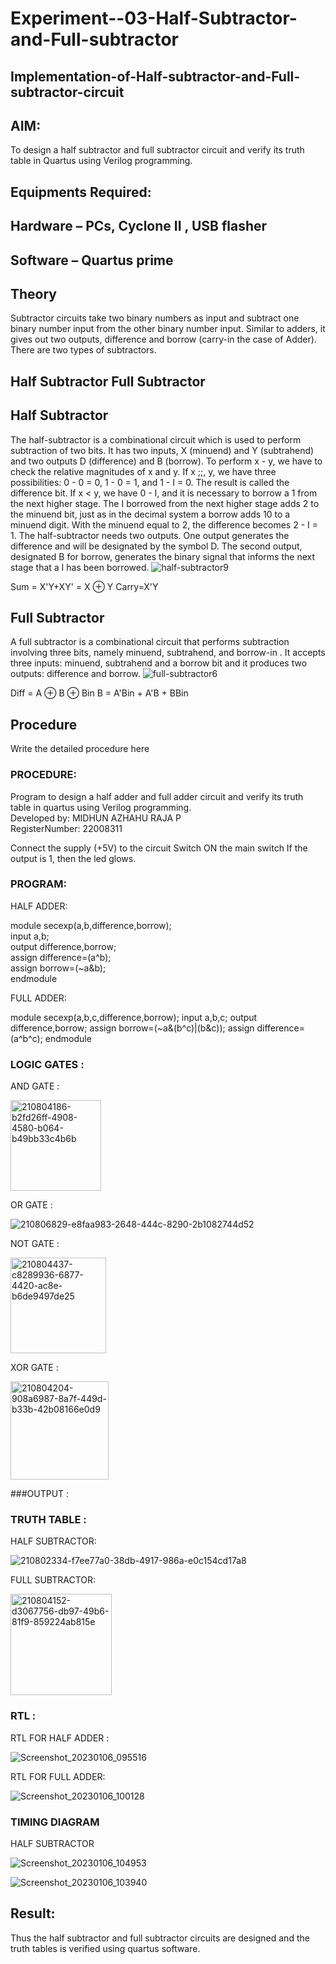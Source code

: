 # Experiment--03-Half-Subtractor-and-Full-subtractor
## Implementation-of-Half-subtractor-and-Full-subtractor-circuit
## AIM:
To design a half subtractor and full subtractor circuit and verify its truth table in Quartus using Verilog programming.

## Equipments Required:
## Hardware – PCs, Cyclone II , USB flasher
## Software – Quartus prime
## Theory
Subtractor circuits take two binary numbers as input and subtract one binary number input from the other binary number input. Similar to adders, it gives out two outputs, difference and borrow (carry-in the case of Adder). There are two types of subtractors.

## Half Subtractor Full Subtractor
## Half Subtractor
The half-subtractor is a combinational circuit which is used to perform subtraction of two bits. It has two inputs, X (minuend) and Y (subtrahend) and two outputs D (difference) and B (borrow). To perform x - y, we have to check the relative magnitudes of x and y. If x ;;, y, we have three possibilities: 0 - 0 = 0, 1 - 0 = 1, and 1 - I = 0. The result is called the difference bit. If x < y, we have 0 - I, and it is necessary to borrow a 1 from the next higher stage. The I borrowed from the next higher stage adds 2 to the minuend bit, just as in the decimal system a borrow adds 10 to a minuend digit. With the minuend equal to 2, the difference becomes 2 - I = 1. The half-subtractor needs two outputs. One output generates the difference and will be designated by the symbol D. The second output, designated B for borrow, generates the binary signal that informs the next stage that a I has been borrowed.
![half-subtractor9](https://user-images.githubusercontent.com/36288975/166112538-58c3bc7c-ee5d-4e6a-ac8d-8e8328efe27a.png)


Sum = X'Y+XY' = X ⊕ Y
Carry=X'Y

## Full Subtractor
A full subtractor is a combinational circuit that performs subtraction involving three bits, namely minuend, subtrahend, and borrow-in . It accepts three inputs: minuend, subtrahend and a borrow bit and it produces two outputs: difference and borrow. 
![full-subtractor6](https://user-images.githubusercontent.com/36288975/166112541-24c68359-3de8-4674-ae22-8272ffc385ed.png)


Diff = A ⊕ B ⊕ Bin B = A'Bin + A'B + BBin

## Procedure

Write the detailed procedure here 

### PROCEDURE:

Program to design a half adder and full adder circuit and verify its truth table in quartus using Verilog programming.  
Developed by: MIDHUN AZHAHU RAJA P  
RegisterNumber:  22008311

Connect the supply (+5V) to the circuit
Switch ON the main switch
If the output is 1, then the led glows.
### PROGRAM:  


HALF ADDER:  

module secexp(a,b,difference,borrow);  
input a,b;  
output difference,borrow;  
assign difference=(a^b);  
assign borrow=(~a&b);  
endmodule  

FULL ADDER:

module secexp(a,b,c,difference,borrow);
input a,b,c;
output difference,borrow;
assign borrow=(~a&(b^c)|(b&c));
assign difference=(a^b^c);
endmodule

### LOGIC GATES :

AND GATE :

<img width="145" alt="210804186-b2fd26ff-4908-4580-b064-b49bb33c4b6b" src="https://user-images.githubusercontent.com/118054670/211067110-3f48e804-9284-408a-ac7c-2c5d43cee25a.png">

OR GATE :

![210806829-e8faa983-2648-444c-8290-2b1082744d52](https://user-images.githubusercontent.com/118054670/211067279-90a43b92-1543-4c1b-9394-e82c15495807.jpg)

NOT GATE : 

<img width="153" alt="210804437-c8289936-6877-4420-ac8e-b6de9497de25" src="https://user-images.githubusercontent.com/118054670/211067802-a0a0d45d-573b-4899-8564-8d08a53f8425.png">

XOR GATE :

<img width="157" alt="210804204-908a6987-8a7f-449d-b33b-42b08166e0d9" src="https://user-images.githubusercontent.com/118054670/211067911-0fb99182-1b1a-4f16-9bd8-d61c5a477b57.png">


###OUTPUT :

### TRUTH TABLE :

HALF SUBTRACTOR:

![210802334-f7ee77a0-38db-4917-986a-e0c154cd17a8](https://user-images.githubusercontent.com/118054670/211055581-ed8eef1c-68a9-43c4-a4b1-fa144f4487be.jpg)

FULL SUBTRACTOR:

<img width="162" alt="210804152-d3067756-db97-49b6-81f9-859224ab815e" src="https://user-images.githubusercontent.com/118054670/211066726-53d1cea4-2666-44cc-a9d0-6c6f868087ca.png">

### RTL :
RTL FOR HALF ADDER :  

![Screenshot_20230106_095516](https://user-images.githubusercontent.com/118054670/211056187-7fd555c3-4e3c-4546-a6f2-4629429e67fe.png)

RTL FOR FULL ADDER:

![Screenshot_20230106_100128](https://user-images.githubusercontent.com/118054670/211056497-4153e7f1-1765-407c-a54c-665c31d14348.png)

### TIMING DIAGRAM

HALF SUBTRACTOR

![Screenshot_20230106_104953](https://user-images.githubusercontent.com/118054670/211064357-9e4829db-4d72-4c9b-af29-ec9043db20ec.png)


![Screenshot_20230106_103940](https://user-images.githubusercontent.com/118054670/211064304-8b2aec64-d0af-4676-b3a0-dd4a5a8ef3b4.png)

## Result:
Thus the half subtractor and full subtractor circuits are designed and the truth tables is verified using quartus software.
